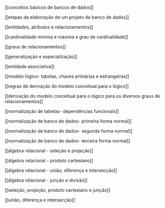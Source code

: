 [[conceitos básicos de bancos de dados]]

[[etapas da elaboração de um projeto de banco de dados]]

[[entidades, atributos e relacionamentos]]

[[cardinalidade mínima e máxima e grau de cardinalidade]]

[[graus de relacionamentos]]

[[generalização e especialização]]

[[entidade associativa]]

[[modelo lógico- tabelas, chaves primárias e estrangeiras]]

[[regras de derivação do modelo conceitual para o lógico]]

[[derivação do modelo conceitual para o lógico para os diversos graus de relacionamentos]]

[[normalização de tabelas- dependências funcionais]]

[[normalização de banco de dados- primeira forma normal]]

[[normalização de banco de dados- segunda forma normal]]

[[normalização de banco de dados- terceira forma normal]]

[[álgebra relacional - seleção e projeção]]

[[álgebra relacional - produto cartesiano]]

[[álgebra relacional - união, diferença e intersecção]]

[[álgebra relacional - junção e divisão]]

[[seleção, projeção, produto cartesiano e junção]]

[[união, diferença e intersecção]]